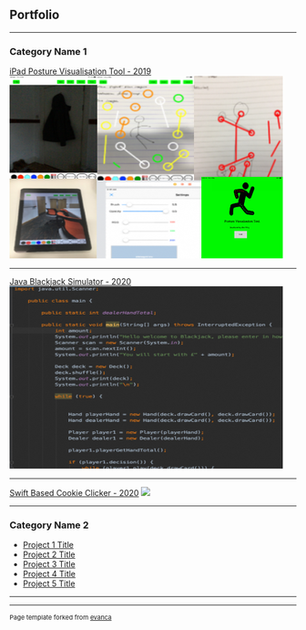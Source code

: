 ## Portfolio

---

### Category Name 1 

[iPad Posture Visualisation Tool - 2019](/sample_page)
<img src="images/thumbnail-2.png?raw=true"/>

---
[Java Blackjack Simulator - 2020 ](/pdf/sample_presentation.pdf)
<img src="images/blackjack.jpg?raw=true"/>

---
[Swift Based Cookie Clicker - 2020](http://example.com/)
<img src="images/dummy_thumbnail.jpg?raw=true"/>

---

### Category Name 2

- [Project 1 Title](http://example.com/)
- [Project 2 Title](http://example.com/)
- [Project 3 Title](http://example.com/)
- [Project 4 Title](http://example.com/)
- [Project 5 Title](http://example.com/)

---




---
<p style="font-size:11px">Page template forked from <a href="https://github.com/evanca/quick-portfolio">evanca</a></p>
<!-- Remove above link if you don't want to attibute -->

